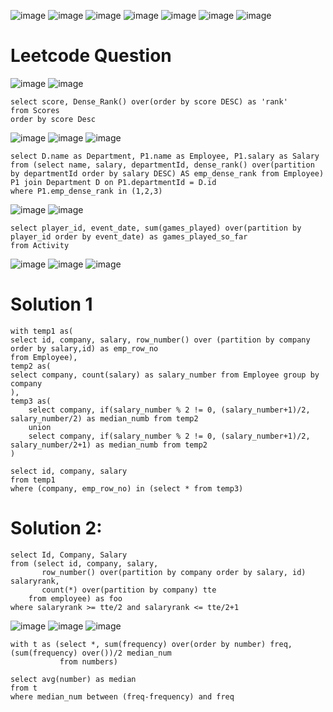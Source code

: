 
![image](https://user-images.githubusercontent.com/60442877/212808429-dbce8c20-835a-4c7c-b096-378cb5c9cf5d.png)
![image](https://user-images.githubusercontent.com/60442877/212808461-b84e8c51-02b7-4363-880b-82dc41437b44.png)
![image](https://user-images.githubusercontent.com/60442877/212808484-ab894cd7-4912-4b11-9c58-709e262fdeab.png)
![image](https://user-images.githubusercontent.com/60442877/212808520-ca63e435-7b91-429e-9eca-7cc761a64d20.png)
![image](https://user-images.githubusercontent.com/60442877/212808546-66834a57-05c0-432d-8750-6fb946015f0b.png)
![image](https://user-images.githubusercontent.com/60442877/212808624-e0977d14-34e1-4146-9a53-0b89cd66e70e.png)
![image](https://user-images.githubusercontent.com/60442877/212808644-a06973eb-ee5c-4ed9-9917-2be895e02c3e.png)

# Leetcode Question

![image](https://user-images.githubusercontent.com/60442877/213212657-15b5f8ff-a627-489e-ad29-a4721de35f8f.png)
![image](https://user-images.githubusercontent.com/60442877/213212698-979839c8-cba4-4c95-94e7-6bcadda1513f.png)

    select score, Dense_Rank() over(order by score DESC) as 'rank'
    from Scores
    order by score Desc


![image](https://user-images.githubusercontent.com/60442877/213300902-54be024a-019c-4076-869b-a9ae7c4ac4d4.png)
![image](https://user-images.githubusercontent.com/60442877/213300952-67dd5f19-6742-4cd2-b1aa-7989c2650a30.png)
![image](https://user-images.githubusercontent.com/60442877/213300992-3d1bbf75-ec6d-4520-9585-0c873dc3015e.png)

    select D.name as Department, P1.name as Employee, P1.salary as Salary
    from (select name, salary, departmentId, dense_rank() over(partition by departmentId order by salary DESC) AS emp_dense_rank from Employee) P1 join Department D on P1.departmentId = D.id
    where P1.emp_dense_rank in (1,2,3)

![image](https://user-images.githubusercontent.com/60442877/213603725-272fbce1-2166-4910-bb6e-90e735bcd498.png)
![image](https://user-images.githubusercontent.com/60442877/213603742-a7cc6735-b543-4a90-a611-fa38ab9792e6.png)

    select player_id, event_date, sum(games_played) over(partition by player_id order by event_date) as games_played_so_far
    from Activity

![image](https://user-images.githubusercontent.com/60442877/213952664-f475bf6c-c16b-4959-8ee1-2b143009ab0a.png)
![image](https://user-images.githubusercontent.com/60442877/213952684-26eb223d-6616-423a-8c8b-61ed2304f855.png)
![image](https://user-images.githubusercontent.com/60442877/213952730-0f1ed531-17fa-4fd7-9173-a23ef5dcb23d.png)

# Solution 1

    with temp1 as(
    select id, company, salary, row_number() over (partition by company order by salary,id) as emp_row_no
    from Employee),
    temp2 as(
    select company, count(salary) as salary_number from Employee group by company
    ),
    temp3 as(
        select company, if(salary_number % 2 != 0, (salary_number+1)/2, salary_number/2) as median_numb from temp2
        union
        select company, if(salary_number % 2 != 0, (salary_number+1)/2, salary_number/2+1) as median_numb from temp2
    )
    
    select id, company, salary
    from temp1
    where (company, emp_row_no) in (select * from temp3)

# Solution 2:

    select Id, Company, Salary
    from (select id, company, salary, 
           row_number() over(partition by company order by salary, id) salaryrank, 
           count(*) over(partition by company) tte 
        from employee) as foo
    where salaryrank >= tte/2 and salaryrank <= tte/2+1

![image](https://user-images.githubusercontent.com/60442877/214458582-d64ece44-a014-433f-b7f3-5c1af28d6358.png)
![image](https://user-images.githubusercontent.com/60442877/214458591-ca227946-8a7d-4165-9598-e250d4e0567c.png)
![image](https://user-images.githubusercontent.com/60442877/214458533-f4c090f2-13bb-43b7-ad30-1452546326cd.png)

    with t as (select *, sum(frequency) over(order by number) freq, (sum(frequency) over())/2 median_num
               from numbers)

    select avg(number) as median
    from t
    where median_num between (freq-frequency) and freq



